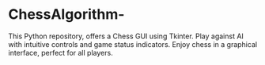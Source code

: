 # ChessAlgorithm-
This Python repository, offers a Chess GUI using Tkinter. Play against AI with intuitive controls and game status indicators. Enjoy chess in a graphical interface, perfect for all players.
